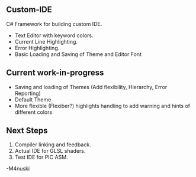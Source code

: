 Custom-IDE
----------
C# Framework for building custom IDE.
* Text Editor with keyword colors.
* Current Line Highlighting.
* Error Highlighting.
* Basic Loading and Saving of Theme and Editor Font

Current work-in-progress
--------
* Saving and loading of Themes (Add flexibility, Hierarchy, Error Reporting)
* Default Theme
* More flexible (Flexiber?) highlights handling to add warning and hints of different colors 

Next Steps
-----------
1. Compiler linking and feedback.
2. Actual IDE for GLSL shaders.
3. Test IDE for PIC ASM.

-M4nuski
